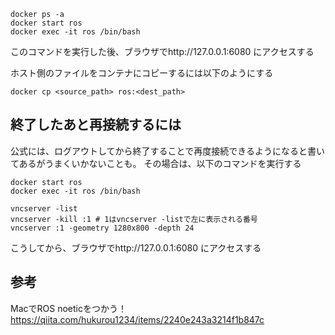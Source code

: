```
docker ps -a
docker start ros
docker exec -it ros /bin/bash
```

このコマンドを実行した後、ブラウザでhttp://127.0.0.1:6080 にアクセスする

ホスト側のファイルをコンテナにコピーするには以下のようにする
```
docker cp <source_path> ros:<dest_path>
```

## 終了したあと再接続するには
公式には、ログアウトしてから終了することで再度接続できるようになると書いてあるがうまくいかないことも。
その場合は、以下のコマンドを実行する
```
docker start ros
docker exec -it ros /bin/bash

vncserver -list
vncserver -kill :1 # 1はvncserver -listで左に表示される番号
vncserver :1 -geometry 1280x800 -depth 24
```
こうしてから、ブラウザでhttp://127.0.0.1:6080 にアクセスする

## 参考
MacでROS noeticをつかう！
https://qiita.com/hukurou1234/items/2240e243a3214f1b847c
